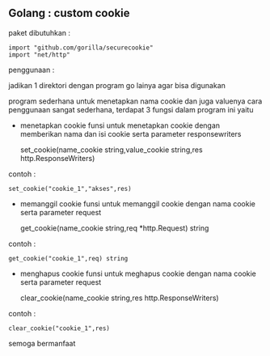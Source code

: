## Golang : custom cookie

paket dibutuhkan : 

	import "github.com/gorilla/securecookie"
	import "net/http"

penggunaan : 

jadikan 1 direktori dengan program go lainya agar bisa digunakan

program sederhana untuk menetapkan nama cookie dan juga valuenya
cara penggunaan sangat sederhana, terdapat 3 fungsi dalam program
ini yaitu

* menetapkan cookie
funsi untuk menetapkan cookie dengan memberikan nama dan isi cookie serta parameter responsewriters

	set_cookie(name_cookie string,value_cookie string,res http.ResponseWriters)

contoh : 
	
	set_cookie("cookie_1","akses",res)


* memanggil cookie
funsi untuk memanggil cookie dengan nama cookie serta parameter request

	get_cookie(name_cookie string,req *http.Request) string

contoh : 

	get_cookie("cookie_1",req) string


* menghapus cookie
funsi untuk meghapus cookie dengan nama cookie serta parameter request

	clear_cookie(name_cookie string,res http.ResponseWriters)

contoh : 

	clear_cookie("cookie_1",res)


semoga bermanfaat